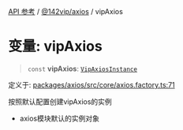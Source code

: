 [API 参考](../wiki/Home) / [@142vip/axios](../wiki/@142vip.axios) / vipAxios

# 变量: vipAxios

> `const` **vipAxios**: [`VipAxiosInstance`](../wiki/@142vip.axios.%E6%8E%A5%E5%8F%A3.VipAxiosInstance)

定义于: [packages/axios/src/core/axios.factory.ts:71](https://github.com/142vip/core-x/blob/567cadf3a9f5104aada595325cfb94d08a88f92f/packages/axios/src/core/axios.factory.ts#L71)

按照默认配置创建vipAxios的实例
- axios模块默认的实例对象

